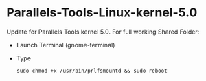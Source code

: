 # Parallels-Tools-Linux-kernel-5.0
Update for Parallels Tools kernel 5.0. For full working Shared Folder:
- Launch Terminal (gnome-terminal) 

- Type 

  ```shell
  sudo chmod +x /usr/bin/prlfsmountd && sudo reboot
  ```

  
